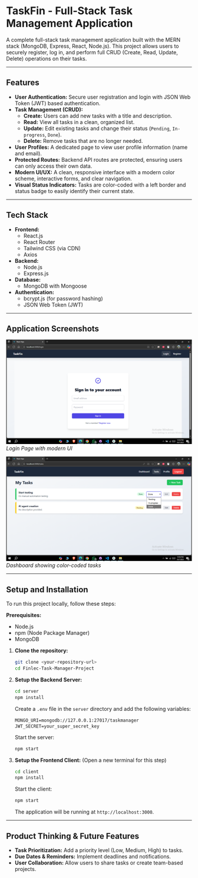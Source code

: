 # TaskFin - Full-Stack Task Management Application

A complete full-stack task management application built with the MERN stack (MongoDB, Express, React, Node.js). This project allows users to securely register, log in, and perform full CRUD (Create, Read, Update, Delete) operations on their tasks.

---

## Features

-   **User Authentication:** Secure user registration and login with JSON Web Token (JWT) based authentication.
-   **Task Management (CRUD):**
    -   **Create:** Users can add new tasks with a title and description.
    -   **Read:** View all tasks in a clean, organized list.
    -   **Update:** Edit existing tasks and change their status (`Pending`, `In-progress`, `Done`).
    -   **Delete:** Remove tasks that are no longer needed.
-   **User Profiles:** A dedicated page to view user profile information (name and email).
-   **Protected Routes:** Backend API routes are protected, ensuring users can only access their own data.
-   **Modern UI/UX:** A clean, responsive interface with a modern color scheme, interactive forms, and clear navigation.
-   **Visual Status Indicators:** Tasks are color-coded with a left border and status badge to easily identify their current state.

---

## Tech Stack

-   **Frontend:**
    -   React.js
    -   React Router
    -   Tailwind CSS (via CDN)
    -   Axios
-   **Backend:**
    -   Node.js
    -   Express.js
-   **Database:**
    -   MongoDB with Mongoose
-   **Authentication:**
    -   bcrypt.js (for password hashing)
    -   JSON Web Token (JWT)

---

## Application Screenshots


![Login Page Screenshot](./screenshot/login-page.png)
*Login Page with modern UI*

![Tasks Page Screenshot](./screenshot/tasks-page.png)
*Dashboard showing color-coded tasks*

---

## Setup and Installation

To run this project locally, follow these steps:

**Prerequisites:**
-   Node.js
-   npm (Node Package Manager)
-   MongoDB

1.  **Clone the repository:**
    ```bash
    git clone <your-repository-url>
    cd Finlec-Task-Manager-Project
    ```

2.  **Setup the Backend Server:**
    ```bash
    cd server
    npm install
    ```
    Create a `.env` file in the `server` directory and add the following variables:
    ```
    MONGO_URI=mongodb://127.0.0.1:27017/taskmanager
    JWT_SECRET=your_super_secret_key
    ```
    Start the server:
    ```bash
    npm start
    ```

3.  **Setup the Frontend Client:**
    (Open a new terminal for this step)
    ```bash
    cd client
    npm install
    ```
    Start the client:
    ```bash
    npm start
    ```
    The application will be running at `http://localhost:3000`.

---

## Product Thinking & Future Features

-   **Task Prioritization:** Add a priority level (Low, Medium, High) to tasks.
-   **Due Dates & Reminders:** Implement deadlines and notifications.
-   **User Collaboration:** Allow users to share tasks or create team-based projects.